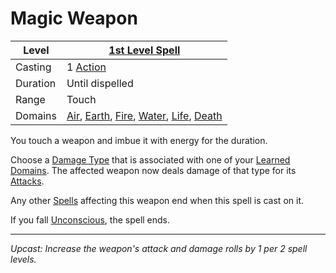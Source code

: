 # Magic Weapon

| Level    | [1st Level Spell](1st%20Level%20Spells.md)                                                                                                                                                                                                   |
| -------- | -------------------------------------------------------------------------------------------------------------------------------------------------------------------------------------------------------------------------------------------- |
| Casting  | 1 [Action](../../../../Game%20Procedures/Core%20Procedures/Action.md)                                                                                                                                                                        |
| Duration | Until dispelled                                                                                                                                                                                                                              |
| Range    | Touch                                                                                                                                                                                                                                        |
| Domains  | [Air](../../Spell%20Domains/Air.md), [Earth](../../Spell%20Domains/Earth.md), [Fire](../../Spell%20Domains/Fire.md), [Water](../../Spell%20Domains/Water.md), [Life](../../Spell%20Domains/Life.md), [Death](../../Spell%20Domains/Death.md) |

You touch a weapon and imbue it with energy for the duration.

Choose a [Damage Type](../../../../Game%20Procedures/Combat/Damage%20Types/{Damage%20Types}.md) that is associated with one of your [Learned Domains](../../../Spellcasting/Spell%20Learning/Learned%20Domains.md). The affected weapon now deals damage of that type for its [Attacks](../../../../Game%20Procedures/Combat/Attack.md).

Any other [Spells](../../../Spells.md) affecting this weapon end when this spell is cast on it.

If you fall [Unconscious](../../../../Game%20Procedures/Conditions/Unconscious.md), the spell ends.

---
*Upcast: Increase the weapon's attack and damage rolls by 1 per 2 spell levels.*

